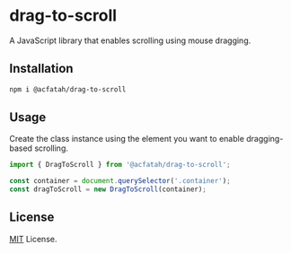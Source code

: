 # drag-to-scroll

A JavaScript library that enables scrolling using mouse dragging.

## Installation

```bash
npm i @acfatah/drag-to-scroll
```

## Usage

Create the class instance using the element you want to enable dragging-based scrolling. 

```javascript
import { DragToScroll } from '@acfatah/drag-to-scroll';

const container = document.querySelector('.container');
const dragToScroll = new DragToScroll(container);
```

## License

[MIT](./LICENSE) License.

